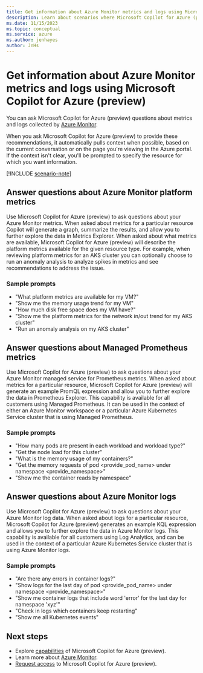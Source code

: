 ```yaml
---
title: Get information about Azure Monitor metrics and logs using Microsoft Copilot for Azure (preview)
description: Learn about scenarios where Microsoft Copilot for Azure (preview) can provide information about Azure Monitor metrics and logs.
ms.date: 11/15/2023
ms.topic: conceptual
ms.service: azure
ms.author: jenhayes
author: JnHs
---
```


# Get information about Azure Monitor metrics and logs using Microsoft Copilot for Azure (preview)

You can ask Microsoft Copilot for Azure (preview) questions about metrics and logs collected by [Azure Monitor](/azure/azure-monitor/).

When you ask Microsoft Copilot for Azure (preview) to provide these recommendations, it automatically pulls context when possible, based on the current conversation or on the page you're viewing in the Azure portal. If the context isn't clear, you'll be prompted to specify the resource for which you want information.

[!INCLUDE [scenario-note](includes/scenario-note.md)]

## Answer questions about Azure Monitor platform metrics

Use Microsoft Copilot for Azure (preview) to ask questions about your Azure Monitor metrics. When asked about metrics for a particular resource Copilot will generate a graph, summarize the results, and allow you to further explore the data in Metrics Explorer. When asked about what metrics are available, Microsoft Copilot for Azure (preview) will describe the platform metrics available for the given resource type. For example, when reviewing platform metrics for an AKS cluster you can optionally choose to run an anomaly analysis to analyze spikes in metrics and see recommendations to address the issue.

### Sample prompts

- "What platform metrics are available for my VM?"
- "Show me the memory usage trend for my VM"
- "How much disk free space does my VM have?"
- "Show me the platform metrics for the network in/out trend for my AKS cluster"
- "Run an anomaly analysis on my AKS cluster"

## Answer questions about Managed Prometheus metrics

Use Microsoft Copilot for Azure (preview) to ask questions about your Azure Monitor managed service for Prometheus metrics. When asked about metrics for a particular resource, Microsoft Copilot for Azure (preview) will generate an example PromQL expression and allow you to further explore the data in Prometheus Explorer. This capability is available for all customers using Managed Prometheus. It can be used in the context of either an Azure Monitor workspace or a particular Azure Kubernetes Service cluster that is using Managed Prometheus.

### Sample prompts

- "How many pods are present in each workload and workload type?"
- "Get the node load for this cluster"
- "What is the memory usage of my containers?"
- "Get the memory requests of pod <provide_pod_name> under namespace <provide_namespace>"
- "Show me the container reads by namespace"

## Answer questions about Azure Monitor logs

Use Microsoft Copilot for Azure (preview) to ask questions about your Azure Monitor log data. When asked about logs for a particular resource, Microsoft Copilot for Azure (preview) generates an example KQL expression and allows you to further explore the data in Azure Monitor logs. This capability is available for all customers using Log Analytics, and can be used in the context of a particular Azure Kubernetes Service cluster that is using Azure Monitor logs.

### Sample prompts

- "Are there any errors in container logs?"
- "Show logs for the last day of pod <provide_pod_name> under namespace <provide_namespace>"
- "Show me container logs that include word 'error' for the last day for namespace 'xyz'"
- "Check in logs which containers keep restarting"
- "Show me all Kubernetes events"

## Next steps

- Explore [capabilities](capabilities.md) of Microsoft Copilot for Azure (preview).
- Learn more about [Azure Monitor](/azure/azure-monitor/).
- [Request access](https://aka.ms/MSCopilotforAzurePreview) to Microsoft Copilot for Azure (preview).
